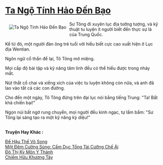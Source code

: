 <a href="https://truyenwiki.net/ta-ngo-tinh-hao-den-bao.35243/" title="Ta Ngộ Tính Hảo Đến Bạo"><h1>Ta Ngộ Tính Hảo Đến Bạo</h1></a><div style="display:table"><img align="right" style="float: left; padding: 10px;" src="https://truyenwiki.net/a/img/str/src/35243.jpg" alt="Ta Ngộ Tính Hảo Đến Bạo">Sư Tông đi xuyên lục địa tưởng tượng, và kỹ thuật tu luyện ít người biết đến thực sự là của Trung Quốc.<p></p> Kể từ đó, một người đàn ông trẻ tuổi với hiểu biết cực cao xuất hiện ở Lục địa Wentian.<p></p> Ngôn ngữ cổ thần để lại, Tô Tông mở miệng.<p></p> Mọi cấp độ bài tập và kỹ năng tâm linh đều có thể hiểu được trong nháy mắt.<p></p> Nút thắt cổ chai và xiềng xích của việc tu luyện không còn nữa, và anh đã lao vào tất cả các con đường.<p></p> Cho đến một ngày, Tô Tông đứng trên đại lục nói bằng tiếng Trung: "Ta! Bất khả chiến bại!"<p></p> Ngọn núi bất ngờ rung chuyển, mọi người đều kinh ngạc, tự lẩm bẩm: "Sư Tông lại sáng tạo ra một kỹ năng kỳ diệu!"</div><p><br><b>Truyện Hay Khác :</b></p><a href="https://truyenwiki.net/de-hau-the-vo-song.36188/" alt="Đế Hậu Thế Vô Song">Đế Hậu Thế Vô Song</a><br/><a href="https://github.com/nownovels/wikidich/tree/master/truyenhay/36514" alt="Một Đêm Cường Sủng: Cấm Dục Tổng Tài Cưỡng Chế Ái">Một Đêm Cường Sủng: Cấm Dục Tổng Tài Cưỡng Chế Ái</a><br/><a href="https://github.com/nownovels/wikidich/tree/master/truyenhay/35314" alt="Đô Thị Kỳ Môn Y Thánh">Đô Thị Kỳ Môn Y Thánh</a><br/><a href="https://sangtacviet.wordpress.com/2020/10/22/chiem-huu-khuong-tay/" alt="Chiếm Hữu Khương Tây">Chiếm Hữu Khương Tây</a><br/>
